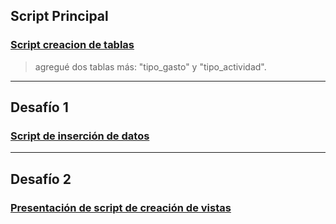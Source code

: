 
## Script Principal
### [Script creacion de tablas](https://github.com/Leo-Spj/SQL-CoderHouse/blob/main/scripts/tablas-LeonardoEspejo.sql)
> agregué dos tablas más: "tipo_gasto" y "tipo_actividad".

------

## Desafío 1
### [Script de inserción de datos](https://github.com/Leo-Spj/SQL-CoderHouse/blob/main/scripts/insercion_datos-LeonardoEspejo.sql)

------

## Desafío 2
### [Presentación de script de creación de vistas](https://github.com/Leo-Spj/SQL-CoderHouse/blob/main/scripts/vistas-LeonardoEspejo.sql)
